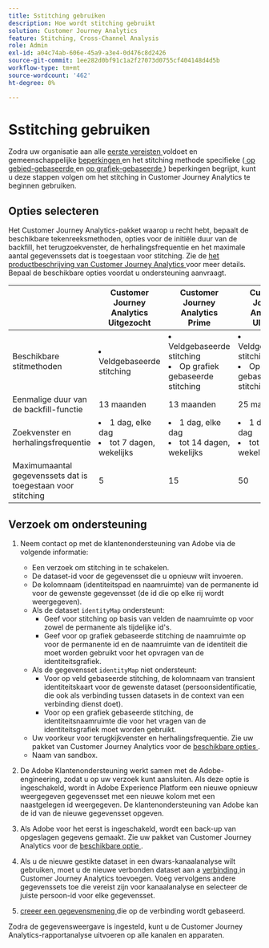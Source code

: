 ```yaml
---
title: Sstitching gebruiken
description: Hoe wordt stitching gebruikt
solution: Customer Journey Analytics
feature: Stitching, Cross-Channel Analysis
role: Admin
exl-id: a04c74ab-606e-45a9-a3e4-0d476c8d2426
source-git-commit: 1ee282d0bf91c1a2f27073d0755cf404148d4d5b
workflow-type: tm+mt
source-wordcount: '462'
ht-degree: 0%

---
```


# Sstitching gebruiken

Zodra uw organisatie aan alle [ eerste vereisten ](overview.md#prerequisites) voldoet en gemeenschappelijke [ beperkingen ](overview.md#limitations) en het stitching methode specifieke ([ op gebied-gebaseerde ](fbs.md#limitations) en [ op grafiek-gebaseerde ](gbs.md#limitations)) beperkingen begrijpt, kunt u deze stappen volgen om het stitching in Customer Journey Analytics te beginnen gebruiken.

## Opties selecteren

Het Customer Journey Analytics-pakket waarop u recht hebt, bepaalt de beschikbare tekenreeksmethoden, opties voor de initiële duur van de backfill, het terugzoekvenster, de herhalingsfrequentie en het maximale aantal gegevenssets dat is toegestaan voor stitching. Zie de [ het productbeschrijving van Customer Journey Analytics ](https://helpx.adobe.com/nl/legal/product-descriptions/customer-journey-analytics.html) voor meer details. Bepaal de beschikbare opties voordat u ondersteuning aanvraagt.

| | Customer Journey Analytics <br/> Uitgezocht | Customer Journey Analytics <br/> Prime | Customer Journey Analytics <br/> Ultimate |
|---|---|---|---|
| Beschikbare stitmethoden | <li>Veldgebaseerde stitching</li> | <li>Veldgebaseerde stitching</li><li>Op grafiek gebaseerde stitching</li> | <li>Veldgebaseerde stitching</li><li>Op grafiek gebaseerde stitching</li> |
| Eenmalige duur van de backfill-functie | 13 maanden | 13 maanden | 25 maanden |
| Zoekvenster en herhalingsfrequentie | <li>1 dag, elke dag</li><li>tot 7 dagen, wekelijks</li> | <li>1 dag, elke dag</li><li>tot 14 dagen, wekelijks</li> | <li>1 dag, elke dag</li><li>tot 30 dagen, wekelijks</li> |
| Maximumaantal gegevenssets dat is toegestaan voor stitching | 5 | 15 | 50 |

## Verzoek om ondersteuning

1. Neem contact op met de klantenondersteuning van Adobe via de volgende informatie:

   - Een verzoek om stitching in te schakelen.
   - De dataset-id voor de gegevensset die u opnieuw wilt invoeren.
   - De kolomnaam (identiteitspad en naamruimte) van de permanente id voor de gewenste gegevensset (de id die op elke rij wordt weergegeven).
   - Als de dataset `identityMap` ondersteunt:
      - Geef voor stitching op basis van velden de naamruimte op voor zowel de permanente als tijdelijke id&#39;s.
      - Geef voor op grafiek gebaseerde stitching de naamruimte op voor de permanente id en de naamruimte van de identiteit die moet worden gebruikt voor het opvragen van de identiteitsgrafiek.
   - Als de gegevensset `identityMap` niet ondersteunt:
      - Voor op veld gebaseerde stitching, de kolomnaam van transient identiteitskaart voor de gewenste dataset (persoonsidentificatie, die ook als verbinding tussen datasets in de context van een verbinding dienst doet).
      - Voor op een grafiek gebaseerde stitching, de identiteitsnaamruimte die voor het vragen van de identiteitsgrafiek moet worden gebruikt.
   - Uw voorkeur voor terugkijkvenster en herhalingsfrequentie. Zie uw pakket van Customer Journey Analytics voor de [ beschikbare opties ](#options).
   - Naam van sandbox.


2. De Adobe Klantenondersteuning werkt samen met de Adobe-engineering, zodat u op uw verzoek kunt aansluiten. Als deze optie is ingeschakeld, wordt in Adobe Experience Platform een nieuwe opnieuw weergegeven gegevensset met een nieuwe kolom met een naastgelegen id weergegeven. De klantenondersteuning van Adobe kan de id van de nieuwe gegevensset opgeven.

3. Als Adobe voor het eerst is ingeschakeld, wordt een back-up van opgeslagen gegevens gemaakt. Zie uw pakket van Customer Journey Analytics voor de [ beschikbare optie ](#options).

4. Als u de nieuwe gestikte dataset in een dwars-kanaalanalyse wilt gebruiken, moet u de nieuwe verbonden dataset aan a [ verbinding ](../connections/overview.md) in Customer Journey Analytics toevoegen. Voeg vervolgens andere gegevenssets toe die vereist zijn voor kanaalanalyse en selecteer de juiste persoon-id voor elke gegevensset.

5. [ creeer een gegevensmening ](/help/data-views/create-dataview.md) die op de verbinding wordt gebaseerd.

<!-- To do: Paragraph on backfill once product and marketing determine the best way forward. -->

Zodra de gegevensweergave is ingesteld, kunt u de Customer Journey Analytics-rapportanalyse uitvoeren op alle kanalen en apparaten.

<!-- Uncomment once stitching UI is available (for limited testing)..

### Do It Yourself

|Positive|[!BADGE New Feature]{type=Positive before-title="false"}|

{{release-limited-testing-section}}

Alternatively, you can set up and use stitching through the Customer Journey Analytics user interface:

1. Go to the [Create and manage stitched datasets](stitching-ui.md) and follow steps to rekey your dataset.

2. [Create a connection](/help/connections/create-connection.md) in Customer Journey Analytics using the newly generated dataset and any other datasets that you want to include. Choose the correct person ID for each dataset.

3. [Create a connection](/help/connections/create-connection.md) in Customer Journey Analytics using the newly generated dataset and any other datasets that you want to include. Choose the correct person ID for each dataset.
   
4. [Create a data view](/help/data-views/create-dataview.md) based on the connection.

Once the data view is set up, the cross-channel analysis in Customer Journey Analytics is just like any other analysis in Customer Journey Analytics, except now the data operates across channels and devices.

-->
